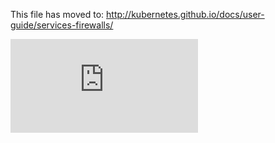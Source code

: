 <!-- BEGIN MUNGE: UNVERSIONED_WARNING -->


<!-- END MUNGE: UNVERSIONED_WARNING -->

This file has moved to: http://kubernetes.github.io/docs/user-guide/services-firewalls/




<!-- BEGIN MUNGE: IS_VERSIONED -->
<!-- TAG IS_VERSIONED -->
<!-- END MUNGE: IS_VERSIONED -->


<!-- BEGIN MUNGE: GENERATED_ANALYTICS -->
[![Analytics](https://kubernetes-site.appspot.com/UA-36037335-10/GitHub/docs/user-guide/services-firewalls.md?pixel)]()
<!-- END MUNGE: GENERATED_ANALYTICS -->
